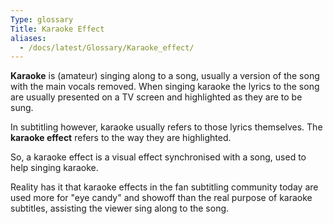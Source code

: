 ```yaml
---
Type: glossary
Title: Karaoke Effect
aliases:
  - /docs/latest/Glossary/Karaoke_effect/
---
```


**Karaoke** is (amateur) singing along to a song, usually a version of the song with the main vocals removed. When singing karaoke the lyrics to the song are usually presented on a TV screen and highlighted as they are to be sung.

In subtitling however, karaoke usually refers to those lyrics themselves. The **karaoke effect**  refers to the way they are highlighted.

So, a karaoke effect is a visual effect synchronised with a song, used to help singing karaoke.

Reality has it that karaoke effects in the fan subtitling community today are used more for "eye candy" and showoff than the real purpose of karaoke subtitles, assisting the viewer sing along to the song.
